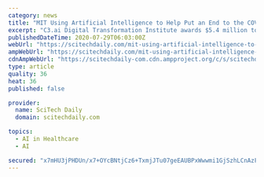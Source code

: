 ```yaml
---
category: news
title: "MIT Using Artificial Intelligence to Help Put an End to the COVID-19 Pandemic"
excerpt: "C3.ai Digital Transformation Institute awards $5.4 million to top researchers to steer how society responds to the pandemic. Artificial intelligence has the power to help put an end to the Covid-19 pandemic."
publishedDateTime: 2020-07-29T06:03:00Z
webUrl: "https://scitechdaily.com/mit-using-artificial-intelligence-to-help-put-an-end-to-the-covid-19-pandemic/"
ampWebUrl: "https://scitechdaily.com/mit-using-artificial-intelligence-to-help-put-an-end-to-the-covid-19-pandemic/amp/"
cdnAmpWebUrl: "https://scitechdaily-com.cdn.ampproject.org/c/s/scitechdaily.com/mit-using-artificial-intelligence-to-help-put-an-end-to-the-covid-19-pandemic/amp/"
type: article
quality: 36
heat: 36
published: false

provider:
  name: SciTech Daily
  domain: scitechdaily.com

topics:
  - AI in Healthcare
  - AI

secured: "x7mHU3jPHDUn/x7+OYcBNtjCz6+TxmjJTu07geEAUBPxWwwmi1GjSzhLCnAzFwpQQncYOEgnlYQvL1atu1ihgVHJdtcrmN9zkTbK4490asWUuNZ8Ro1PBud4rGkygezrC/MrEogXuqPRc7+qhtC2kPiiaC7bW3CubmUJ1XMD00PALrtnY/rBhtcf1arly1PrGaT4B+7VyzM8oMx84Wz8RrdcWDLEflP4FeSqi6/lLxXMyOaPrnPRugQGsQg+aLXxtb12cSoauxjiTklBH5k1ahXH0EPP97r0marJmbDCWDQ+X/W+vyKimT3ORuYYeMXSIrENUtoGJ9k/LHnvnEVpdQ==;sJ1eE558Ur4n8kCzlTuDCQ=="
---
```


